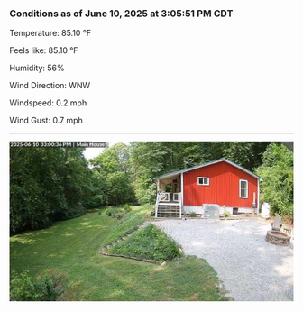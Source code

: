### Conditions as of June 10, 2025 at 3:05:51 PM CDT 

Temperature: 85.10 &deg;F

Feels like: 85.10 &deg;F

Humidity: 56%

Wind Direction: WNW

Windspeed: 0.2 mph

Wind Gust: 0.7 mph

---

<img src="./images/latest.jpeg"/>

